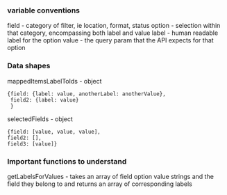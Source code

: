 ### variable conventions
field - category of filter, ie location, format, status
option - selection within that category, encompassing both label and value
label - human readable label for the option
value - the query param that the API expects for that option

### Data shapes
mappedItemsLabelToIds - object
```
{field: {label: value, anotherLabel: anotherValue},
 field2: {label: value}
 }
```

selectedFields - object
```
{field: [value, value, value],
field2: [],
field3: [value]}
```

### Important functions to understand
getLabelsForValues - takes an array of field option value strings and the field they belong to and returns an array of corresponding labels